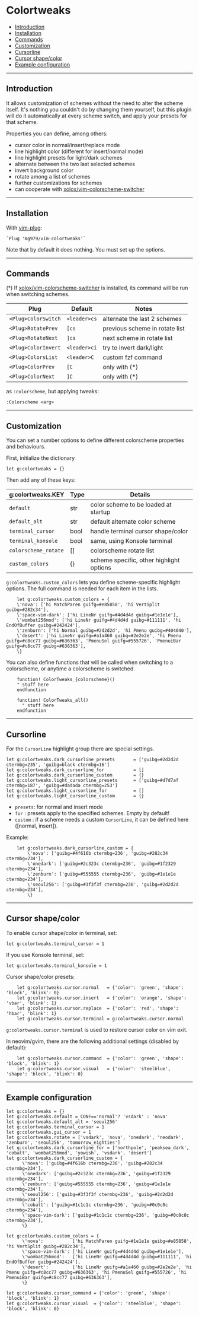 # Colortweaks

<!-- vim-markdown-toc GFM -->

* [Introduction](#introduction)
* [Installation](#installation)
* [Commands](#commands)
* [Customization](#customization)
* [Cursorline](#cursorline)
* [Cursor shape/color](#cursor-shapecolor)
* [Example configuration](#example-configuration)

<!-- vim-markdown-toc -->

---

## Introduction

It allows customization of schemes without the need to alter the scheme itself.
It's nothing you couldn't do by changing them yourself, but this plugin will
do it automatically at every scheme switch, and apply your presets for that
scheme.

Properties you can define, among others:

* cursor color in normal/insert/replace mode
* line highlight color (different for insert/normal mode)
* line highlight presets for light/dark schemes
* alternate between the two last selected schemes
* invert background color
* rotate among a list of schemes
* further customizations for schemes
* can cooperate with [xolox/vim-colorscheme-switcher](https://github.com/xolox/vim-colorscheme-switcher)



---

## Installation

With [vim-plug](https://github.com/junegunn/vim-plug):

    `Plug 'mg979/vim-colortweaks'`


Note that by default it does nothing. You must set up the options.


---

## Commands

(*) If [xolox/vim-colorscheme-switcher](https://github.com/xolox/vim-colorscheme-switcher) is installed, its command will be run when switching schemes.

|Plug                               | Default     | Notes                     |
|-|-|-|
|`<Plug>ColorSwitch`                | `<leader>cs`  | alternate the last 2 schemes|
|`<Plug>RotatePrev`                 | `[cs`         |previous scheme in rotate list|
|`<Plug>RotateNext`                 | `]cs`         |next scheme in rotate list|
|`<Plug>ColorInvert`                | `<leader>ci`  | try to invert dark/light|
|`<Plug>ColorsList`                 | `<leader>C`   | custom fzf command|
|`<Plug>ColorPrev`                  | `[C`          | only with (*)|
|`<Plug>ColorNext`                  | `]C`          | only with (*)|

as `:colorscheme`, but applying tweaks:

    :Colorscheme <arg>


---

## Customization

You can set a number options to define different colorscheme properties and
behaviours.

First, initialize the dictionary

    let g:colortweaks = {}


Then add any of these keys:

|g:colortweaks.KEY               | Type |     Details                      |
|-|-|-|
|`default`                         | str  | color scheme to be loaded at startup |
|`default_alt`                     | str  | default alternate color scheme |
|`terminal_cursor`                 | bool | handle terminal cursor shape/color |
|`terminal_konsole`                | bool | same, using Konsole terminal |
|`colorscheme_rotate`              |  []  | colorscheme rotate list |
|`custom_colors`                   |  {}  | scheme specific, other highlight options |

`g:colortweaks.custom_colors` lets you define scheme-specific highlight options. The full command is needed for each item in the lists.

```
    let g:colortweaks.custom_colors = {
    \'nova': ['hi MatchParen guifg=#e85858', 'hi VertSplit guibg=#282c34'],
    \'space-vim-dark': ['hi LineNr guifg=#4d4d4d guibg=#1e1e1e'],
    \'wombat256mod': ['hi LineNr guifg=#4d4d4d guibg=#111111', 'hi EndOfBuffer guibg=#242424'],
    \'zenburn': ['hi Normal guibg=#2d2d2d', 'hi Pmenu guibg=#404040'],
    \'desert': ['hi LineNr guifg=#a1a460 guibg=#2e2e2e', 'hi Pmenu guifg=#c8cc77 guibg=#636363', 'PmenuSel guifg=#555726', 'PmenuiBar guifg=#c8cc77 guibg=#636363'],
    \}
```

You can also define functions that will be called when switching to a
colorscheme, or anytime a colorscheme is switched.

```
    function! ColorTweaks_{colorscheme}()
    " stuff here
    endfunction

    function! ColorTweaks_all()
      " stuff here
    endfunction
```


---

## Cursorline

For the `CursorLine` highlight group there are special settings.

```
let g:colortweaks.dark_cursorline_presets       = ['guibg=#2d2d2d ctermbg=235', 'guibg=black ctermbg=16']
let g:colortweaks.dark_cursorline_for           = []
let g:colortweaks.dark_cursorline_custom        = {}
let g:colortweaks.light_cursorline_presets      = ['guibg=#d7d7af ctermbg=187', 'guibg=#dadada ctermbg=253']
let g:colortweaks.light_cursorline_for          = []
let g:colortweaks.light_cursorline_custom       = {}
```

- `presets`: for normal and insert mode
- `for`    : presets apply to the specified schemes. Empty by default!
- `custom` : if a scheme needs a custom `CursorLine`, it can be defined here ([normal, insert]).

Example:

```
    let g:colortweaks.dark_cursorline_custom = {
        \'nova': ['guibg=#4f616b ctermbg=236', 'guibg=#282c34 ctermbg=234'],
        \'onedark': ['guibg=#2c323c ctermbg=236', 'guibg=#1f2329 ctermbg=234'],
        \'zenburn': ['guibg=#555555 ctermbg=236', 'guibg=#1e1e1e ctermbg=234'],
        \'seoul256': ['guibg=#3f3f3f ctermbg=236', 'guibg=#2d2d2d ctermbg=234'],
        \}
```

---

## Cursor shape/color

To enable cursor shape/color in terminal, set:

    let g:colortweaks.terminal_cursor = 1

If you use Konsole terminal, set:

    let g:colortweaks.terminal_konsole = 1


Cursor shape/color presets:

```
    let g:colortweaks.cursor.normal   = {'color': 'green', 'shape': 'block', 'blink': 0}
    let g:colortweaks.cursor.insert   = {'color': 'orange', 'shape': 'vbar', 'blink': 1}
    let g:colortweaks.cursor.replace  = {'color': 'red', 'shape': 'hbar', 'blink': 1}
    let g:colortweaks.cursor.terminal = g:colortweaks.cursor.normal
```

`g:colortweaks.cursor.terminal` is used to restore cursor color on vim exit.


In neovim/gvim, there are the following additional settings (disabled by default):

```
    let g:colortweaks.cursor.command  = {'color': 'green', 'shape': 'block', 'blink': 1}
    let g:colortweaks.cursor.visual   = {'color': 'steelblue', 'shape': 'block', 'blink': 0}
```

---

## Example configuration

```
let g:colortweaks = {}
let g:colortweaks.default = CONF=='normal'? 'vsdark' : 'nova'
let g:colortweaks.default_alt = 'seoul256'
let g:colortweaks.terminal_cursor = 1
let g:colortweaks.gui_cursor = 1
let g:colortweaks.rotate = ['vsdark', 'nova', 'onedark', 'neodark', 'zenburn', 'seoul256', 'tomorrow_eighties']
let g:colortweaks.dark_cursorline_for = ['northpole', 'peaksea_dark', 'cobalt', 'wombat256mod', 'yowish', 'vsdark', 'desert']
let g:colortweaks.dark_cursorline_custom = {
      \'nova': ['guibg=#4f616b ctermbg=236', 'guibg=#282c34 ctermbg=234'],
      \'onedark': ['guibg=#2c323c ctermbg=236', 'guibg=#1f2329 ctermbg=234'],
      \'zenburn': ['guibg=#555555 ctermbg=236', 'guibg=#1e1e1e ctermbg=234'],
      \'seoul256': ['guibg=#3f3f3f ctermbg=236', 'guibg=#2d2d2d ctermbg=234'],
      \'cobalt': ['guibg=#1c1c1c ctermbg=236', 'guibg=#0c0c0c ctermbg=234'],
      \'space-vim-dark': ['guibg=#1c1c1c ctermbg=236', 'guibg=#0c0c0c ctermbg=234'],
      \}

let g:colortweaks.custom_colors = {
      \'nova':           ['hi MatchParen guifg=#1e1e1e guibg=#e85858', 'hi VertSplit guibg=#282c34'],
      \'space-vim-dark': ['hi LineNr guifg=#4d4d4d guibg=#1e1e1e'],
      \'wombat256mod':   ['hi LineNr guifg=#4d4d4d guibg=#111111', 'hi EndOfBuffer guibg=#242424'],
      \'desert':         ['hi LineNr guifg=#a1a460 guibg=#2e2e2e', 'hi Pmenu guifg=#c8cc77 guibg=#636363', 'hi PmenuSel guifg=#555726', 'hi PmenuiBar guifg=#c8cc77 guibg=#636363'],
      \}

let g:colortweaks.cursor_command = {'color': 'green', 'shape': 'block', 'blink': 1}
let g:colortweaks.cursor_visual  = {'color': 'steelblue', 'shape': 'block', 'blink': 0}
```

